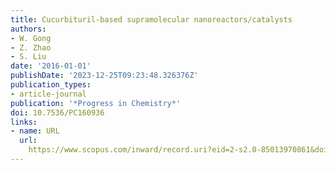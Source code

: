 ```yaml
---
title: Cucurbituril-based supramolecular nanoreactors/catalysts
authors:
- W. Gong
- Z. Zhao
- S. Liu
date: '2016-01-01'
publishDate: '2023-12-25T09:23:48.326376Z'
publication_types:
- article-journal
publication: '*Progress in Chemistry*'
doi: 10.7536/PC160936
links:
- name: URL
  url: 
    https://www.scopus.com/inward/record.uri?eid=2-s2.0-85013970861&doi=10.7536%2fPC160936&partnerID=40&md5=7bec4cc995fca39ea87adda45ebdf98b
---
```

